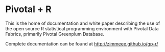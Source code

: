 Pivotal + R
==============
This is the home of documentation and white paper describing the use of the open source R statistical programming environment with Pivotal Data Fabrics, primarily Pivotal Greenplum Database. 

Complete documentation can be found at http://zimmeee.github.io/gp-r/
